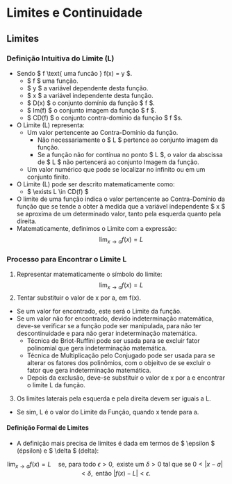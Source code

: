 # Limites e Continuidade

## Limites

### Definição Intuitiva do Limite (L)
- Sendo $ f \text{ uma funcão } f(x) = y $.
  - $ f $ uma função.
  - $ y $ a variável dependente desta função.
  - $ x $ a variável independente desta função.
  - $ D(x) $ o conjunto domínio da função $ f $.
  - $ Im(f) $ o conjunto imagem da função $ f $.
  - $ CD(f) $ o conjunto contra-domínio da função $ f $s.
- O Limite (L) representa:
  - Um valor pertencente ao Contra-Domínio da função.
    - Não necessariamente o $ L $ pertence ao conjunto imagem da função. 
    - Se a função não for contínua no ponto $ L $, o valor da abscissa de $ L $ não pertencerá ao conjunto Imagem da função.
  - Um valor numérico que pode se localizar no infinito ou em um conjunto finito.
- O Limite (L) pode ser descrito matematicamente como:
  - $ \exists L \in CD(f) $ 
- O limite de uma função indica o valor pertencente ao Contra-Domínio da função que se tende a obter à medida que a variável independente $ x $ se aproxima de um determinado valor, tanto pela esquerda quanto pela direita.
- Matematicamente, definimos o Limite com a expressão:
$$
\lim_{{x \to a}} f(x) = L
$$

### Processo para Encontrar o Limite L
1. Representar matematicamente o símbolo do limite:
$$
\lim_{{x \to a}} f(x) = L
$$
2. Tentar substituir o valor de x por a, em f(x).
  - Se um valor for encontrado, este será o Limite da função.
  - Se um valor não for encontrado, devido indeterminação matemática, deve-se verificar se a função pode ser manipulada, para não ter descontinuidade e para não gerar indeterminação matemática.
    - Técnica de Briot-Ruffini pode ser usada para se excluir fator polinomial que gera indeterminação matemática.
    - Técnica de Multiplicação pelo Conjugado pode ser usada para se alterar os fatores dos polinômios, com o objeitvo de se excluir o fator que gera indeterminação matemática.
    - Depois da exclusão, deve-se substituir o valor de x por a e encontrar o limite L da função.
3. Os limites laterais pela esquerda e pela direita devem ser iguais a L.
  - Se sim, L é o valor do Limite da Função, quando x tende para a.

#### Definição Formal de Limites
- A definição mais precisa de limites é dada em termos de $ \epsilon $ (épsilon) e $ \delta $ (delta):

$$
\lim_{{x \to a}} f(x) = L \quad \text{se, para todo } \epsilon > 0, \text{ existe um } \delta > 0 \text{ tal que se } 0 < |x - a| < \delta, \text{ então } |f(x) - L| < \epsilon.
$$

<!-- 
#### Propriedades dos Limites
- **Limite de uma Constante:** \( \lim_{{x \to a}} c = c \)
- **Limite da Soma:** \( \lim_{{x \to a}} [f(x) + g(x)] = \lim_{{x \to a}} f(x) + \lim_{{x \to a}} g(x) \)
- **Limite do Produto:** \( \lim_{{x \to a}} [f(x) \cdot g(x)] = \lim_{{x \to a}} f(x) \cdot \lim_{{x \to a}} g(x) \)
- **Limite do Quociente:** \( \lim_{{x \to a}} \frac{f(x)}{g(x)} = \frac{\lim_{{x \to a}} f(x)}{\lim_{{x \to a}} g(x)} \), desde que \( \lim_{{x \to a}} g(x) \neq 0 \)

#### Limites Laterais
- **Limite à Direita:** \( \lim_{{x \to a^+}} f(x) \) é o valor que \( f(x) \) se aproxima quando \( x \) se aproxima de \( a \) por valores maiores que \( a \).
- **Limite à Esquerda:** \( \lim_{{x \to a^-}} f(x) \) é o valor que \( f(x) \) se aproxima quando \( x \) se aproxima de \( a \) por valores menores que \( a \).

Para que o limite \( \lim_{{x \to a}} f(x) \) exista, os limites laterais devem ser iguais:

\[
\lim_{{x \to a^+}} f(x) = \lim_{{x \to a^-}} f(x) = L
\]

#### Limites no Infinito e Limites Infinitos
- **Limites no Infinito:** Descrevem o comportamento de \( f(x) \) quando \( x \) cresce ou decresce indefinidamente.
  - \( \lim_{{x \to \infty}} f(x) = L \)
  - \( \lim_{{x \to -\infty}} f(x) = L \)
- **Limites Infinitos:** Descrevem o comportamento de \( f(x) \) quando \( x \) se aproxima de um valor \( a \) e \( f(x) \) cresce ou decresce indefinidamente.
  - \( \lim_{{x \to a}} f(x) = \infty \)
  - \( \lim_{{x \to a}} f(x) = -\infty \)

### 2. **Continuidade**

#### Definição
Uma função \( f(x) \) é contínua em um ponto \( a \) se as seguintes condições forem satisfeitas:
1. \( f(a) \) está definida.
2. \( \lim_{{x \to a}} f(x) \) existe.
3. \( \lim_{{x \to a}} f(x) = f(a) \).

Se qualquer uma dessas condições não for atendida, a função é descontínua em \( a \).

#### Tipos de Descontinuidades
- **Descontinuidade Removível:** O limite \( \lim_{{x \to a}} f(x) \) existe, mas \( f(a) \) não está definida ou \( \lim_{{x \to a}} f(x) \neq f(a) \).
- **Descontinuidade de Salto:** Os limites laterais \( \lim_{{x \to a^+}} f(x) \) e \( \lim_{{x \to a^-}} f(x) \) existem, mas são diferentes.
- **Descontinuidade Infinita:** Um dos limites laterais é infinito.

#### Teoremas sobre Continuidade
- **Teorema do Valor Intermediário:** Se \( f \) é contínua em um intervalo \([a, b]\) e \( k \) é um valor entre \( f(a) \) e \( f(b) \), então existe pelo menos um \( c \) em \([a, b]\) tal que \( f(c) = k \).
- **Teorema de Weierstrass:** Se \( f \) é contínua em um intervalo fechado \([a, b]\), então \( f \) atinge seus valores máximo e mínimo nesse intervalo.

### 3. **Aplicações de Limites e Continuidade**
- **Análise de Comportamento de Funções:** Limites ajudam a entender o comportamento de funções em pontos críticos e no infinito.
- **Cálculo de Derivadas:** A definição de derivada é baseada no conceito de limite.
- **Modelagem de Fenômenos Físicos:** Limites e continuidade são usados para modelar situações reais onde mudanças suaves e abruptas ocorrem.

### Exemplos Práticos
1. **Cálculo de Limites:**
   - \( \lim_{{x \to 2}} (3x + 4) = 10 \)
   - \( \lim_{{x \to 0}} \frac{\sin(x)}{x} = 1 \)

2. **Verificação de Continuidade:**
   - A função \( f(x) = x^2 \) é contínua em todos os pontos.
   - A função \( f(x) = \frac{1}{x} \) é descontínua em \( x = 0 \).

### Conclusão
O estudo de limites e continuidade é essencial para o cálculo diferencial e integral, fornecendo as ferramentas necessárias para analisar o comportamento de funções e entender conceitos mais avançados. Dominar esses tópicos é crucial para o sucesso em cursos de cálculo e suas aplicações em diversas áreas da ciência e engenharia. -->